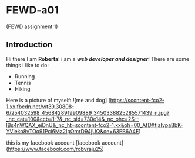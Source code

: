 # FEWD-a01
 (FEWD assignment 1)

## Introduction
Hi there I am **Roberta**! i am a _**web developer and designer**_!
There are some things i like to do:
* Running
* Tennis
* Hiking

Here is a picture of myself:
![me and dog] (https://scontent-fco2-1.xx.fbcdn.net/v/t39.30808-6/254032598_4568428919909889_3450338825285571439_n.jpg?_nc_cat=100&ccb=1-7&_nc_sid=730e14&_nc_ohc=2S--lBs4nWQAX_eiDnU&_nc_ht=scontent-fco2-1.xx&oh=00_AfDXtjaIvpaBbK-YVieko8vTOo91Pci6Mz2IpOmrD94jUQ&oe=63EB6A4E)


this is my facebook account [facebook account] (https://www.facebook.com/robyraju25)
